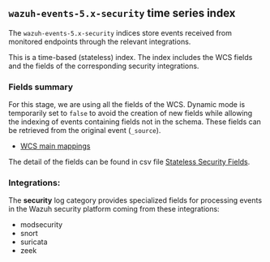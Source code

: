 ## `wazuh-events-5.x-security` time series index

The `wazuh-events-5.x-security` indices store events received from monitored endpoints through the relevant integrations.

This is a time-based (stateless) index. The index includes the WCS fields and the fields of the corresponding security integrations.

### Fields summary

For this stage, we are using all the fields of the WCS. Dynamic mode is temporarily set to `false` to avoid the creation of new fields while allowing the indexing of events containing fields not in the schema. These fields can be retrieved from the original event (`_source`).

- [WCS main mappings](../../stateless/docs/fields.csv)

The detail of the fields can be found in csv file [Stateless Security Fields](fields.csv).

### Integrations:

The **security** log category provides specialized fields for processing events in the Wazuh security platform coming from these integrations:
- modsecurity
- snort
- suricata
- zeek
